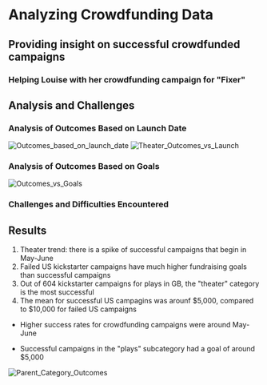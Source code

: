 # Analyzing Crowdfunding Data

## Providing insight on successful crowdfunded campaigns

### Helping Louise with her crowdfunding campaign for "Fixer"

## Analysis and Challenges

### Analysis of Outcomes Based on Launch Date
![Outcomes_based_on_launch_date](path/to/Outcomes_based_on_launch_date.png)
![Theater_Outcomes_vs_Launch](path/to/Theater_Outcomes_vs_Launch.png)

### Analysis of Outcomes Based on Goals
![Outcomes_vs_Goals](path/to/Outcomes_vs_Goals.png)

### Challenges and Difficulties Encountered

## Results

1. Theater trend: there is a spike of successful campaigns that begin in May-June
2. Failed US kickstarter campaigns have much higher fundraising goals than successful campaigns
3. Out of 604 kickstarter campaigns for plays in GB, the "theater" category is the most successful
4. The mean for successful US campagins was arounf $5,000, compared to $10,000 for failed US campaigns 

- Higher success rates for crowdfunding campaigns were around May-June

- Successful campaigns in the "plays" subcategory had a goal of around $5,000

![Parent_Category_Outcomes](path/to/Parent_Category_Outcomes.png)


